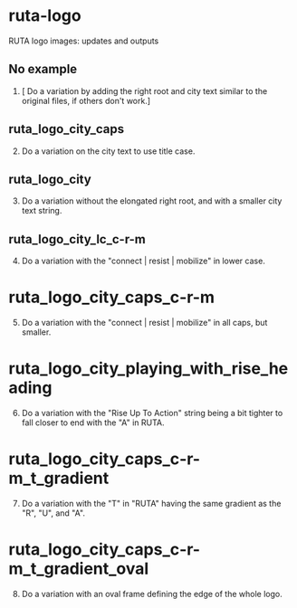 # ruta-logo
RUTA logo images: updates and outputs

## No example
1. [ Do a variation by adding the right root and city text similar to the original files, if others don't work.]

## ruta_logo_city_caps
2. Do a variation on the city text to use title case.

## ruta_logo_city
3. Do a variation without the elongated right root, and with a smaller city text string.

## ruta_logo_city_lc_c-r-m
4. Do a variation with the "connect | resist | mobilize" in lower case.

# ruta_logo_city_caps_c-r-m
5. Do a variation with the "connect | resist | mobilize" in all caps, but smaller.

# ruta_logo_city_playing_with_rise_heading
6. Do a variation with the "Rise Up To Action" string being a bit tighter to fall closer to end with the "A" in RUTA.

# ruta_logo_city_caps_c-r-m_t_gradient
7. Do a variation with the "T" in "RUTA" having the same gradient as the "R", "U", and "A".

# ruta_logo_city_caps_c-r-m_t_gradient_oval
8. Do a variation with an oval frame defining the edge of the whole logo.

